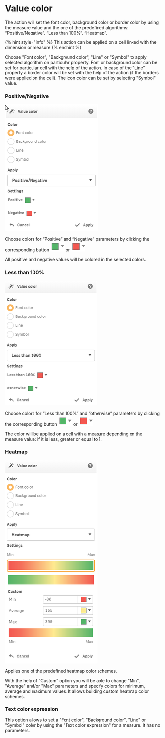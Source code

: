 # Value color

The action will set the font color, background color or border color by using the measure value and the one of the predefined algorithms: “Positive/Negative”, “Less than 100%”, “Heatmap”.

{% hint style="info" %}
This action can be applied on a cell linked with the dimension or measure
{% endhint %}

Choose "Font color", "Background color", "Line" or "Symbol" to apply selected algorithm on particular property. Font or background color can be set for particular cell with the help of the action.  In case of the "Line" property a border color will be set  with the help of the action (if the borders were applied on the cell). The icon color can be set by selecting "Symbol" value.

###

### Positive/Negative

![](<../.gitbook/assets/image (144).png>)

Choose colors for “Positive” and “Negative” parameters by clicking the corresponding button <img src="../.gitbook/assets/image (148).png" alt="" data-size="original"> or  <img src="../.gitbook/assets/image (147).png" alt="" data-size="original">

All positive and negative values will be colored in the selected colors.

### &#xD;&#x20;

### **Less than 100%**

![](<../.gitbook/assets/image (146).png>)

Choose colors for “Less than 100%” and “otherwise” parameters by clicking the corresponding button <img src="../.gitbook/assets/image (148).png" alt="" data-size="original"> or  <img src="../.gitbook/assets/image (147).png" alt="" data-size="original">

The color will be applied on a cell with a measure depending on the measure value: if it is less,  greater or equal to 1.



### Heatmap

![](<../.gitbook/assets/image (149).png>)

Applies one of the predefined heatmap color schemes.

With the help of “Custom” option you will be able to change "Min", "Average" and/or "Max" parameters and specify colors for minimum, average and maximum values. It allows building custom heatmap color schemes.

### Text color expression

This option allows to set a "Font color", "Background color", "Line" or "Symbol" color by using the "Text color expression" for a measure. It has no parameters.
